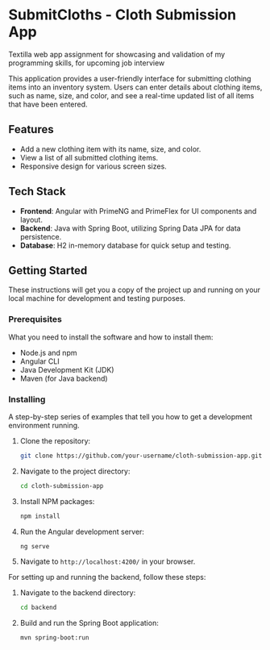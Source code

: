 # SubmitCloths - Cloth Submission App
Textilla web app assignment for showcasing and validation of my programming skills, for upcoming job interview

This application provides a user-friendly interface for submitting clothing items into an inventory system. Users can enter details about clothing items, such as name, size, and color, and see a real-time updated list of all items that have been entered.

## Features

- Add a new clothing item with its name, size, and color.
- View a list of all submitted clothing items.
- Responsive design for various screen sizes.

## Tech Stack

- **Frontend**: Angular with PrimeNG and PrimeFlex for UI components and layout.
- **Backend**: Java with Spring Boot, utilizing Spring Data JPA for data persistence.
- **Database**: H2 in-memory database for quick setup and testing.

## Getting Started

These instructions will get you a copy of the project up and running on your local machine for development and testing purposes.

### Prerequisites

What you need to install the software and how to install them:

- Node.js and npm
- Angular CLI
- Java Development Kit (JDK)
- Maven (for Java backend)

### Installing

A step-by-step series of examples that tell you how to get a development environment running.

1. Clone the repository:
    ```sh
    git clone https://github.com/your-username/cloth-submission-app.git
    ```

2. Navigate to the project directory:
    ```sh
    cd cloth-submission-app
    ```

3. Install NPM packages:
    ```sh
    npm install
    ```

4. Run the Angular development server:
    ```sh
    ng serve
    ```

5. Navigate to `http://localhost:4200/` in your browser.

For setting up and running the backend, follow these steps:

1. Navigate to the backend directory:
    ```sh
    cd backend
    ```

2. Build and run the Spring Boot application:
    ```sh
    mvn spring-boot:run
    ```

